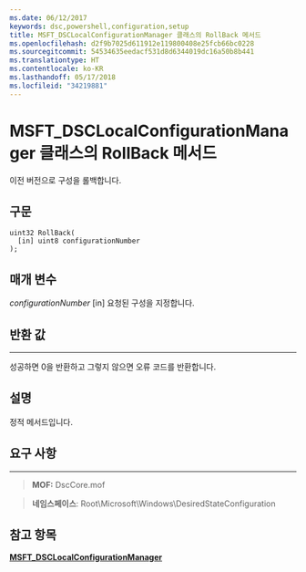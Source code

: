 ```yaml
---
ms.date: 06/12/2017
keywords: dsc,powershell,configuration,setup
title: MSFT_DSCLocalConfigurationManager 클래스의 RollBack 메서드
ms.openlocfilehash: d2f9b7025d611912e119800408e25fcb66bc0228
ms.sourcegitcommit: 54534635eedacf531d8d6344019dc16a50b8b441
ms.translationtype: HT
ms.contentlocale: ko-KR
ms.lasthandoff: 05/17/2018
ms.locfileid: "34219881"
---
```

# <a name="rollback-method-of-the-msftdsclocalconfigurationmanager-class"></a>MSFT_DSCLocalConfigurationManager 클래스의 RollBack 메서드

이전 버전으로 구성을 롤백합니다.

<a name="syntax"></a>구문
------

```mof
uint32 RollBack(
  [in] uint8 configurationNumber
);
```

<a name="parameters"></a>매개 변수
----------

*configurationNumber* \[in\] 요청된 구성을 지정합니다.

## <a name="return-value"></a>반환 값
------------

성공하면 0을 반환하고 그렇지 않으면 오류 코드를 반환합니다.

## <a name="remarks"></a>설명

정적 메서드입니다.

## <a name="requirements"></a>요구 사항
------------
>**MOF:** DscCore.mof

>**네임스페이스**: Root\Microsoft\Windows\DesiredStateConfiguration


## <a name="see-also"></a>참고 항목


[**MSFT_DSCLocalConfigurationManager**](msft-dsclocalconfigurationmanager.md)